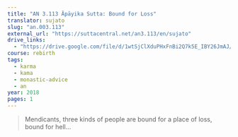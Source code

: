 ```yaml
---
title: "AN 3.113 Āpāyika Sutta: Bound for Loss"
translator: sujato
slug: "an.003.113"
external_url: "https://suttacentral.net/an3.113/en/sujato"
drive_links:
  - "https://drive.google.com/file/d/1wtSjClXduPHxFnBi2Q7k5E_IBY26JmAJ/view?usp=drivesdk"
course: rebirth
tags:
  - karma
  - kama
  - monastic-advice
  - an
year: 2018
pages: 1
---
```


> Mendicants, three kinds of people are bound for a place of loss, bound for hell...

<!---->
